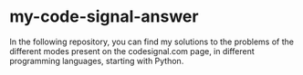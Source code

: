 # my-code-signal-answer
In the following repository, you can find my solutions to the problems of the different modes present on the codesignal.com page, in different programming languages, starting with Python.
